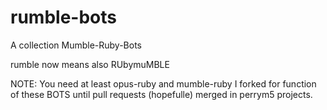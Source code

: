 rumble-bots
===========

A collection Mumble-Ruby-Bots

rumble now means also RUbymuMBLE


NOTE: You need at least opus-ruby and mumble-ruby I forked for function of these BOTS until pull requests (hopefulle) merged in perrym5 projects.
